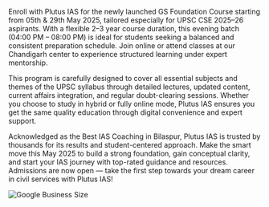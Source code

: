 Enroll with Plutus IAS for the newly launched GS Foundation Course starting from 05th & 29th May 2025, tailored especially for UPSC CSE 2025–26 aspirants. With a flexible 2–3 year course duration, this evening batch (04:00 PM – 08:00 PM) is ideal for students seeking a balanced and consistent preparation schedule. Join online or attend classes at our Chandigarh center to experience structured learning under expert mentorship.

This program is carefully designed to cover all essential subjects and themes of the UPSC syllabus through detailed lectures, updated content, current affairs integration, and regular doubt-clearing sessions. Whether you choose to study in hybrid or fully online mode, Plutus IAS ensures you get the same quality education through digital convenience and expert support.

Acknowledged as the Best IAS Coaching in Bilaspur, Plutus IAS is trusted by thousands for its results and student-centered approach. Make the smart move this May 2025 to build a strong foundation, gain conceptual clarity, and start your IAS journey with top-rated guidance and resources. Admissions are now open — take the first step towards your dream career in civil services with Plutus IAS!








![Google Business Size](https://github.com/user-attachments/assets/c400d2cc-cf72-486f-b1be-4b2a7fc95751)
